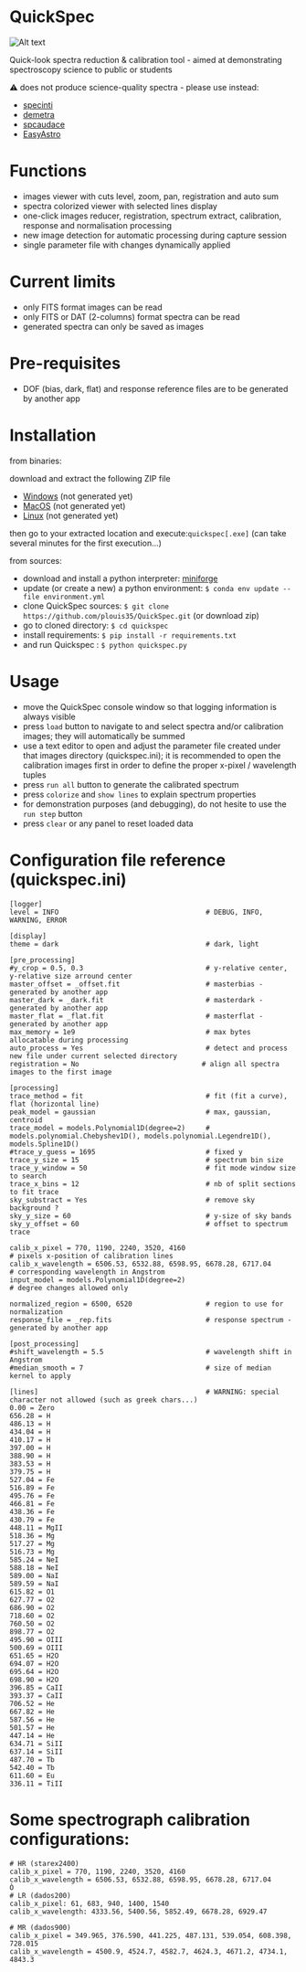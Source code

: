 # QuickSpec
![Alt text](./screenshot_01.PNG)

Quick-look spectra reduction &amp; calibration tool - aimed at demonstrating spectroscopy science to public or students

:warning: does not produce science-quality spectra - please use instead:

- [specinti](https://solex.astrosurf.com/specinti1_fr.html)
- [demetra](https://www.shelyak.com/logiciel/logiciel-demetra/)
- [spcaudace](http://spcaudace.free.fr)
- [EasyAstro](https://github.com/plouis35/EasyAstro.git)

# Functions
- images viewer with cuts level, zoom, pan, registration and auto sum
- spectra colorized viewer with selected lines display
- one-click images reducer, registration, spectrum extract, calibration, response and normalisation processing
- new image detection for automatic processing during capture session
- single parameter file with changes dynamically applied

# Current limits
- only FITS format images can be read
- only FITS or DAT (2-columns) format spectra can be read
- generated spectra can only be saved as images

# Pre-requisites
- DOF (bias, dark, flat) and response reference files are to be generated by another app

# Installation
from binaries:

download and extract the following ZIP file
- [Windows](https://<to_come...>) (not generated yet)
- [MacOS](https://<to_come...>) (not generated yet)
- [Linux](https://<to_come...>) (not generated yet)

then go to your extracted location and execute:```quickspec[.exe]``` (can take several minutes for the first execution...)

from sources:

- download and install a python interpreter: [miniforge](https://github.com/conda-forge/miniforge)
- update (or create a new) a python environment: ```$ conda env update --file environment.yml```
- clone QuickSpec sources: ```$ git clone https://github.com/plouis35/QuickSpec.git``` (or download zip)
- go to cloned directory: ```$ cd quickspec```
- install requirements: ```$ pip install -r requirements.txt```
- and run Quickspec : ```$ python quickspec.py```

# Usage
- move the QuickSpec console window so that logging information is always visible
- press ```load``` button to navigate to and select spectra and/or calibration images; they will automatically be summed
- use a text editor to open and adjust the parameter file created under that images directory (quickspec.ini); it is recommended to open the calibration images first in order to define the proper x-pixel / wavelength tuples
- press ```run all``` button to generate the calibrated spectrum
- press ```colorize``` and ```show lines``` to explain spectrum properties
- for demonstration purposes (and debugging), do not hesite to use the ```run step``` button
- press ```clear``` or any panel to reset loaded data

# Configuration file reference (quickspec.ini)
```
[logger]
level = INFO                                    # DEBUG, INFO, WARNING, ERROR

[display]
theme = dark                                    # dark, light

[pre_processing]
#y_crop = 0.5, 0.3                              # y-relative center, y-relative size arround center
master_offset = _offset.fit                     # masterbias - generated by another app
master_dark = _dark.fit                         # masterdark - generated by another app
master_flat = _flat.fit                         # masterflat - generated by another app
max_memory = 1e9                                # max bytes allocatable during processing
auto_process = Yes                              # detect and process new file under current selected directory
registration = No                              # align all spectra images to the first image

[processing]
trace_method = fit                              # fit (fit a curve), flat (horizontal line)
peak_model = gaussian                           # max, gaussian, centroid
trace_model = models.Polynomial1D(degree=2)     # models.polynomial.Chebyshev1D(), models.polynomial.Legendre1D(), models.Spline1D()
#trace_y_guess = 1695                           # fixed y
trace_y_size = 15                               # spectrum bin size
trace_y_window = 50                             # fit mode window size to search 
trace_x_bins = 12                               # nb of split sections to fit trace
sky_substract = Yes                             # remove sky background ?
sky_y_size = 60                                 # y-size of sky bands
sky_y_offset = 60                               # offset to spectrum trace

calib_x_pixel = 770, 1190, 2240, 3520, 4160                             # pixels x-position of calibration lines
calib_x_wavelength = 6506.53, 6532.88, 6598.95, 6678.28, 6717.04        # corresponding wavelength in Angstrom
input_model = models.Polynomial1D(degree=2)                             # degree changes allowed only

normalized_region = 6500, 6520                  # region to use for normalization
response_file = _rep.fits                       # response spectrum - generated by another app

[post_processing]
#shift_wavelength = 5.5                         # wavelength shift in Angstrom
#median_smooth = 7                              # size of median kernel to apply 

[lines]                                         # WARNING: special character not allowed (such as greek chars...)
0.00 = Zero
656.28 = H
486.13 = H
434.04 = H
410.17 = H
397.00 = H 
388.90 = H 
383.53 = H
379.75 = H
527.04 = Fe 
516.89 = Fe 
495.76 = Fe 
466.81 = Fe 
438.36 = Fe 
430.79 = Fe 
448.11 = MgII
518.36 = Mg 
517.27 = Mg 
516.73 = Mg 
585.24 = NeI
588.18 = NeI
589.00 = NaI
589.59 = NaI
615.82 = O1 
627.77 = O2 
686.90 = O2 
718.60 = O2 
760.50 = O2 
898.77 = O2 
495.90 = OIII
500.69 = OIII
651.65 = H2O
694.07 = H2O
695.64 = H2O
698.90 = H2O
396.85 = CaII
393.37 = CaII
706.52 = He
667.82 = He
587.56 = He
501.57 = He
447.14 = He
634.71 = SiII
637.14 = SiII
487.70 = Tb 
542.40 = Tb 
611.60 = Eu 
336.11 = TiII
```

# Some spectrograph calibration configurations: 

```
# HR (starex2400)
calib_x_pixel = 770, 1190, 2240, 3520, 4160
calib_x_wavelength = 6506.53, 6532.88, 6598.95, 6678.28, 6717.04
Ò
# LR (dados200)
calib_x_pixel: 61, 683, 940, 1400, 1540
calib_x_wavelength: 4333.56, 5400.56, 5852.49, 6678.28, 6929.47

# MR (dados900)
calib_x_pixel = 349.965, 376.590, 441.225, 487.131, 539.054, 608.398,  728.015
calib_x_wavelength = 4500.9, 4524.7, 4582.7, 4624.3, 4671.2, 4734.1, 4843.3

```